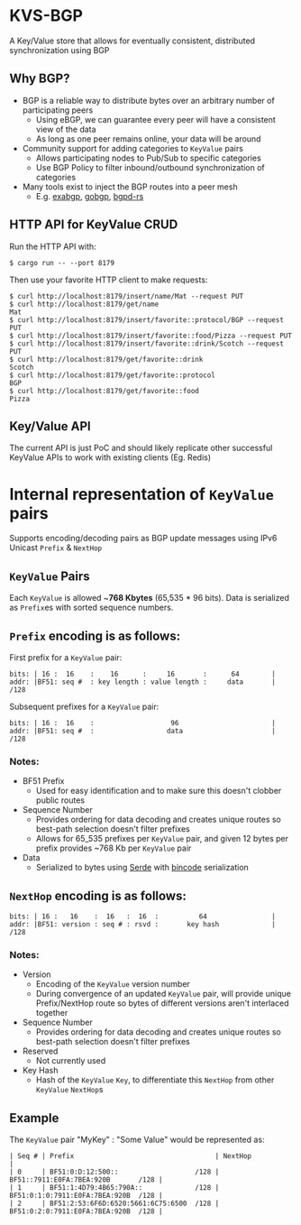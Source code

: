 # KVS-BGP
A Key/Value store that allows for eventually consistent, distributed synchronization using BGP

## Why BGP?
- BGP is a reliable way to distribute bytes over an arbitrary number of participating peers
  - Using eBGP, we can guarantee every peer will have a consistent view of the data
  - As long as one peer remains online, your data will be around
- Community support for adding categories to `KeyValue` pairs
  - Allows participating nodes to Pub/Sub to specific categories
  - Use BGP Policy to filter inbound/outbound synchronization of categories
- Many tools exist to inject the BGP routes into a peer mesh
  - E.g. [exabgp](https://github.com/Exa-Networks/exabgp), [gobgp](https://github.com/osrg/gobgp), [bgpd-rs](https://github.com/thepacketgeek/bgpd-rs)

## HTTP API for KeyValue CRUD
Run the HTTP API with:
```
$ cargo run -- --port 8179
```

Then use your favorite HTTP client to make requests:
```
$ curl http://localhost:8179/insert/name/Mat --request PUT
$ curl http://localhost:8179/get/name
Mat
$ curl http://localhost:8179/insert/favorite::protocol/BGP --request PUT
$ curl http://localhost:8179/insert/favorite::food/Pizza --request PUT
$ curl http://localhost:8179/insert/favorite::drink/Scotch --request PUT
$ curl http://localhost:8179/get/favorite::drink
Scotch
$ curl http://localhost:8179/get/favorite::protocol
BGP
$ curl http://localhost:8179/get/favorite::food
Pizza
```

## Key/Value API
The current API is just PoC and should likely replicate other successful KeyValue APIs to work with existing clients (Eg. Redis)

# Internal representation of `KeyValue` pairs

Supports encoding/decoding pairs as BGP update messages using IPv6 Unicast `Prefix` & `NextHop`

## `KeyValue` Pairs
Each `KeyValue` is allowed ~**768 Kbytes** (65,535 * 96 bits). Data
is serialized as `Prefix`es with sorted sequence numbers.

## `Prefix` encoding is as follows:

First prefix for a `KeyValue` pair:
```ignore
bits: | 16 :  16    :    16      :     16       :      64        |
addr: |BF51: seq #  : key length : value length :     data       | /128
```

Subsequent prefixes for a `KeyValue` pair:

```ignore
bits: | 16 :  16    :                   96                       |
addr: |BF51: seq #  :                  data                      | /128
```

### Notes:
- BF51 Prefix
  - Used for easy identification and to make sure this doesn't clobber public routes
- Sequence Number
  - Provides ordering for data decoding and creates unique routes so best-path selection doesn't filter prefixes
  - Allows for 65_535 prefixes per `KeyValue` pair, and given 12 bytes per prefix provides ~768 Kb per `KeyValue` pair
- Data
  - Serialized to bytes using [Serde](https://github.com/serde-rs/serde) with [bincode](https://github.com/servo/bincode) serialization


## `NextHop` encoding is as follows:

```ignore
bits: | 16 :   16    :  16   :  16  :          64                |
addr: |BF51: version : seq # : rsvd :       key hash             | /128
```

### Notes:
- Version
  - Encoding of the `KeyValue` version number
  - During convergence of an updated `KeyValue` pair, will provide unique Prefix/NextHop route so bytes of different versions aren't interlaced together
- Sequence Number
  - Provides ordering for data decoding and creates unique routes so best-path selection doesn't filter prefixes
- Reserved
  - Not currently used
- Key Hash
  - Hash of the `KeyValue` `Key`, to differentiate this `NextHop` from other `KeyValue` `NextHop`s

## Example
The `KeyValue` pair "MyKey" : "Some Value" would be represented as:
```ignore
| Seq # | Prefix                                   | NextHop                              |
| 0     | BF51:0:D:12:500::                   /128 | BF51::7911:E0FA:7BEA:920B       /128 |
| 1     | BF51:1:4D79:4B65:790A::             /128 | BF51:0:1:0:7911:E0FA:7BEA:920B  /128 |
| 2     | BF51:2:53:6F6D:6520:5661:6C75:6500  /128 | BF51:0:2:0:7911:E0FA:7BEA:920B  /128 |
```